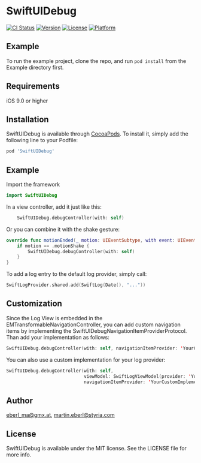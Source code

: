 # SwiftUIDebug

[![CI Status](http://img.shields.io/travis/eberl_ma@gmx.at/SwiftUIDebug.svg?style=flat)](https://travis-ci.org/eberl_ma@gmx.at/SwiftUIDebug)
[![Version](https://img.shields.io/cocoapods/v/SwiftUIDebug.svg?style=flat)](http://cocoapods.org/pods/SwiftUIDebug)
[![License](https://img.shields.io/cocoapods/l/SwiftUIDebug.svg?style=flat)](http://cocoapods.org/pods/SwiftUIDebug)
[![Platform](https://img.shields.io/cocoapods/p/SwiftUIDebug.svg?style=flat)](http://cocoapods.org/pods/SwiftUIDebug)

## Example

To run the example project, clone the repo, and run `pod install` from the Example directory first.

## Requirements

iOS 9.0 or higher

## Installation

SwiftUIDebug is available through [CocoaPods](http://cocoapods.org). To install
it, simply add the following line to your Podfile:

```ruby
pod 'SwiftUIDebug'
```

## Example

Import the framework

```swift
import SwiftUIDebug
```

In a view controller, add it just like this:
```Swift
    SwiftUIDebug.debugController(with: self)
```

Or you can combine it with the shake gesture:
```Swift
override func motionEnded(_ motion: UIEventSubtype, with event: UIEvent?) {
    if motion == .motionShake {
        SwiftUIDebug.debugController(with: self)
    }
}
```

To add a log entry to the default log provider, simply call:

```Swift
SwiftLogProvider.shared.add(SwiftLog(Date(), "..."))
```

## Customization

Since the Log View is embedded in the EMTransformableNavigationController, you can add custom navigation items by implementing the SwiftUIDebugNavigationItemProviderProtocol. Than add your implementation as follows:

```Swift
SwiftUIDebug.debugController(with: self, navigationItemProvider: 'YourCustomImplementationOfSwiftUIDebugNavigationItemProviderProtocol')
```

You can also use a custom implementation for your log provider:

```Swift
SwiftUIDebug.debugController(with: self,
                             viewModel: SwiftLogViewModel(provider: 'YourCustomImplementationOfSwiftLogProviderProtocol')
                             navigationItemProvider: 'YourCustomImplementationOfSwiftUIDebugNavigationItemProviderProtocol')
```

## Author

eberl_ma@gmx.at, martin.eberl@styria.com

## License

SwiftUIDebug is available under the MIT license. See the LICENSE file for more info.
